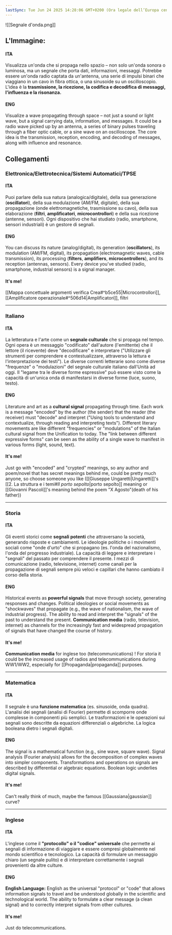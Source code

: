 ```yaml
---
lastSync: Tue Jun 24 2025 14:28:06 GMT+0200 (Ora legale dell’Europa centrale)
---
```

![[Segnale d'onda.png]]
## L'Immagine:
#### ITA
Visualizza un'onda che si propaga nello spazio – non solo un'onda sonora o luminosa, ma un segnale che porta dati, informazioni, messaggi. Potrebbe essere un'onda radio captata da un'antenna, una serie di impulsi binari che viaggiano in un cavo in fibra ottica, o una sinusoide su un oscilloscopio. L'idea è la **trasmissione, la ricezione, la codifica e decodifica di messaggi, l'influenza e la risonanza.**
#### ENG
Visualize a wave propagating through space – not just a sound or light wave, but a signal carrying data, information, and messages. It could be a radio wave picked up by an antenna, a series of binary pulses traveling through a fiber optic cable, or a sine wave on an oscilloscope. The core idea is the transmission, reception, encoding, and decoding of messages, along with influence and resonance.

## Collegamenti
### Elettronica/Elettrotecnica/Sistemi Automatici/TPSE
#### ITA
Puoi parlare della sua natura (analogica/digitale), della sua generazione (**oscillatori**), della sua modulazione (AM/FM, digitale), della sua propagazione (onde elettromagnetiche, trasmissione su cavo), della sua elaborazione (**filtri**, **amplificatori**, **microcontrollori**) e della sua ricezione (antenne, sensori). Ogni dispositivo che hai studiato (radio, smartphone, sensori industriali) è un gestore di segnali.

#### ENG
You can discuss its nature (analog/digital), its generation (**oscillators**), its modulation (AM/FM, digital), its propagation (electromagnetic waves, cable transmission), its processing (**filters**, **amplifiers**, **microcontrollers**), and its reception (antennas, sensors). Every device you've studied (radio, smartphone, industrial sensors) is a signal manager.

#### It's me!
[[Mappa concettuale argomenti verifica Crea#^b5ce55|Microcontrollori]], [[Amplificatore operazionale#^506d14|Amplificatori]], filtri

---
### Italiano
#### ITA
La letteratura e l'arte come un **segnale culturale** che si propaga nel tempo. Ogni opera è un messaggio "codificato" dall'autore (l'emittente) che il lettore (il ricevente) deve "decodificare" e interpretare ("Utilizzare gli strumenti per comprendere e contestualizzare, attraverso la lettura e l'interpretazione dei testi"). Le diverse correnti letterarie sono come diverse "frequenze" o "modulazioni" del segnale culturale italiano dall'Unità ad oggi. Il "legame tra le diverse forme espressive" può essere visto come la capacità di un'unica onda di manifestarsi in diverse forme (luce, suono, testo).

#### ENG
Literature and art as a **cultural signal** propagating through time. Each work is a message "encoded" by the author (the sender) that the reader (the receiver) must "decode" and interpret ("Using tools to understand and contextualize, through reading and interpreting texts"). Different literary movements are like different "frequencies" or "modulations" of the Italian cultural signal from the Unification to today. The "link between different expressive forms" can be seen as the ability of a single wave to manifest in various forms (light, sound, text).

#### It's me!
Just go with "encoded" and "crypted" meanings, so any author and poem/novel that has secret meanings behind me, could be pretty much anyone, so choose someone you like ([[Giuseppe Ungaretti|Ungaretti]]'s [[2. La struttura e i temi#*Il porto sepolto*|porto sepolto]] meaning or [[Giovanni Pascoli]]'s meaning behind the poem "X Agosto"(death of his father))

---
### Storia
#### ITA
Gli eventi storici come **segnali potenti** che attraversano la società, generando risposte e cambiamenti. Le ideologie politiche o i movimenti sociali come "onde d'urto" che si propagano (es. l'onda del nazionalismo, l'onda del progresso industriale). La capacità di leggere e interpretare i "segnali" del passato per comprendere il presente. I mezzi di comunicazione (radio, televisione, internet) come canali per la propagazione di segnali sempre più veloci e capillari che hanno cambiato il corso della storia.

#### ENG
Historical events as **powerful signals** that move through society, generating responses and changes. Political ideologies or social movements as "shockwaves" that propagate (e.g., the wave of nationalism, the wave of industrial progress). The ability to read and interpret the "signals" of the past to understand the present. **Communication media** (radio, television, internet) as channels for the increasingly fast and widespread propagation of signals that have changed the course of history.

#### It's me!
**Communication media** for inglese too (telecommunications) ! For storia it could be the increased usage of radios and telecommunications during WW1/WW2, especially for [[Propaganda|propaganda]] purposes.

---
### Matematica
#### ITA
Il segnale è una **funzione matematica** (es. sinusoide, onda quadra). L'analisi dei segnali (analisi di Fourier) permette di scomporre onde complesse in componenti più semplici. Le trasformazioni e le operazioni sui segnali sono descritte da equazioni differenziali o algebriche. La logica booleana dietro i segnali digitali.

#### ENG
The signal is a mathematical function (e.g., sine wave, square wave). Signal analysis (Fourier analysis) allows for the decomposition of complex waves into simpler components. Transformations and operations on signals are described by differential or algebraic equations. Boolean logic underlies digital signals.

#### It's me!
Can't really think of much, maybe the famous [[Gaussiana|gaussian]] curve?

---
### Inglese
#### ITA
L'inglese come il **"protocollo" o il "codice" universale** che permette ai segnali di informazione di viaggiare e essere compresi globalmente nel mondo scientifico e tecnologico. La capacità di formulare un messaggio chiaro (un segnale pulito) e di interpretare correttamente i segnali provenienti da altre culture.

#### ENG
**English Language:** English as the universal "protocol" or "code" that allows information signals to travel and be understood globally in the scientific and technological world. The ability to formulate a clear message (a clean signal) and to correctly interpret signals from other cultures.

#### It's me!
Just do telecommunications.